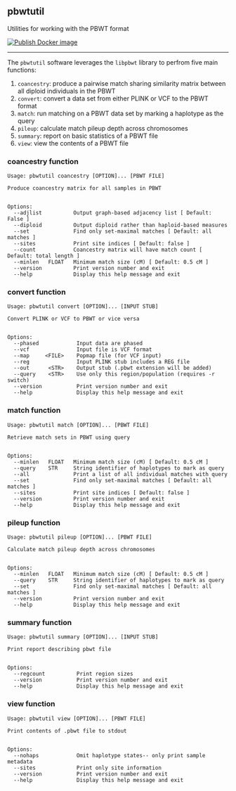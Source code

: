 ## pbwtutil

Utilities for working with the PBWT format

[![Publish Docker image](https://github.com/popgendad/pbwtutil/actions/workflows/main.yml/badge.svg)](https://github.com/popgendad/pbwtutil/actions/workflows/main.yml)

---

The `pbwtutil` software leverages the `libpbwt` library to perfrom five main functions:

1. `coancestry`: produce a pairwise match sharing similarity matrix between all diploid individuals in the PBWT
2. `convert`: convert a data set from either PLINK or VCF to the PBWT format
3. `match`: run matching on a PBWT data set by marking a haplotype as the query
4. `pileup`: calculate match pileup depth across chromosomes
5. `summary`: report on basic statistics of a PBWT file
6. `view`: view the contents of a PBWT file

### coancestry function

```
Usage: pbwtutil coancestry [OPTION]... [PBWT FILE]

Produce coancestry matrix for all samples in PBWT


Options:
  --adjlist          Output graph-based adjacency list [ Default: False ]
  --diploid          Output diploid rather than haploid-based measures
  --set              Find only set-maximal matches [ Default: all matches ]
  --sites            Print site indices [ Default: false ]
  --count            Coancestry matrix will have match count [ Default: total length ]
  --minlen   FLOAT   Minimum match size (cM) [ Default: 0.5 cM ]
  --version          Print version number and exit
  --help             Display this help message and exit
```

### convert function

```
Usage: pbwtutil convert [OPTION]... [INPUT STUB]

Convert PLINK or VCF to PBWT or vice versa


Options:
  --phased            Input data are phased
  --vcf               Input file is VCF format
  --map     <FILE>    Popmap file (for VCF input)
  --reg               Input PLINK stub includes a REG file
  --out      <STR>    Output stub (.pbwt extension will be added)
  --query    <STR>    Use only this region/population (requires -r switch)
  --version           Print version number and exit
  --help              Display this help message and exit
```

### match function
```
Usage: pbwtutil match [OPTION]... [PBWT FILE]

Retrieve match sets in PBWT using query


Options:
  --minlen   FLOAT   Minimum match size (cM) [ Default: 0.5 cM ]
  --query    STR     String identifier of haplotypes to mark as query
  --all              Print a list of all individual matches with query
  --set              Find only set-maximal matches [ Default: all matches ]
  --sites            Print site indices [ Default: false ]
  --version          Print version number and exit
  --help             Display this help message and exit
```

### pileup function
```
Usage: pbwtutil pileup [OPTION]... [PBWT FILE]

Calculate match pileup depth across chromosomes


Options:
  --minlen   FLOAT   Minimum match size (cM) [ Default: 0.5 cM ]
  --query    STR     String identifier of haplotypes to mark as query
  --set              Find only set-maximal matches [ Default: all matches ]
  --version          Print version number and exit
  --help             Display this help message and exit
```

### summary function
```
Usage: pbwtutil summary [OPTION]... [INPUT STUB]

Print report describing pbwt file


Options:
  --regcount          Print region sizes
  --version           Print version number and exit
  --help              Display this help message and exit
```

### view function

```
Usage: pbwtutil view [OPTION]... [PBWT FILE]

Print contents of .pbwt file to stdout


Options:
  --nohaps            Omit haplotype states-- only print sample metadata
  --sites             Print only site information
  --version           Print version number and exit
  --help              Display this help message and exit
  ```
